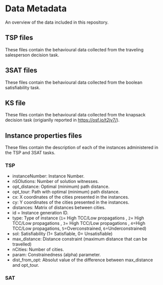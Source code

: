 # Data Metadata

An overview of the data included in this repository.

## TSP files

These files contain the behavioural data collected from the traveling salesperson decision task. 


## 3SAT files

These files contain the behavioural data collected from the boolean satisfiability task. 


## KS file

These files contain the behavioural data collected from the knapsack decision task (origianlly reported in https://osf.io/t2jv7/).


## Instance properties files

These files contain the description of each of the instances administered in the TSP and 3SAT tasks.

### TSP

- instanceNumber: Instance Number.
- nSOlutions: Number of solution witnesses.
- opt_distance: Optimal (minimum) path distance.
- opt_tour: Path with optimal (minimum) path distance.
- cx: X coordinates of the cities presented in the instances.
- cy: Y coordinates of the cities presented in the instances.
- distances: Matrix of distances between cities.
- id = Instance generation ID.
- type: Type of instance (`1`= High TCC/Low propagations , `2`= High TCC/Low propagations , `3`= High TCC/Low propagations , `4`=High TCC/Low propagations, `5`=Overconstrained, `6`=Underconstrained)
- sol: Satisfiability (1= Satisfiable, 0= Unsatisfiable)
- max_distance: Distance constraint (maximum distance that can be travelled)
- nCities: Number of cities.
- param: Constrainedness (alpha) parameter.
- dist_from_opt: Absolut value of the difference between max_distance and opt_tour.

### SAT
